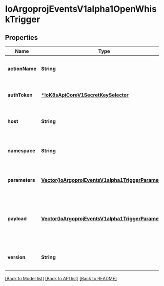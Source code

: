# IoArgoprojEventsV1alpha1OpenWhiskTrigger


## Properties
Name | Type | Description | Notes
------------ | ------------- | ------------- | -------------
**actionName** | **String** | Name of the action/function. | [optional] [default to nothing]
**authToken** | [***IoK8sApiCoreV1SecretKeySelector**](IoK8sApiCoreV1SecretKeySelector.md) |  | [optional] [default to nothing]
**host** | **String** | Host URL of the OpenWhisk. | [optional] [default to nothing]
**namespace** | **String** | Namespace for the action. Defaults to \&quot;_\&quot;. +optional. | [optional] [default to nothing]
**parameters** | [**Vector{IoArgoprojEventsV1alpha1TriggerParameter}**](IoArgoprojEventsV1alpha1TriggerParameter.md) |  | [optional] [default to nothing]
**payload** | [**Vector{IoArgoprojEventsV1alpha1TriggerParameter}**](IoArgoprojEventsV1alpha1TriggerParameter.md) | Payload is the list of key-value extracted from an event payload to construct the request payload. | [optional] [default to nothing]
**version** | **String** |  | [optional] [default to nothing]


[[Back to Model list]](../README.md#models) [[Back to API list]](../README.md#api-endpoints) [[Back to README]](../README.md)


